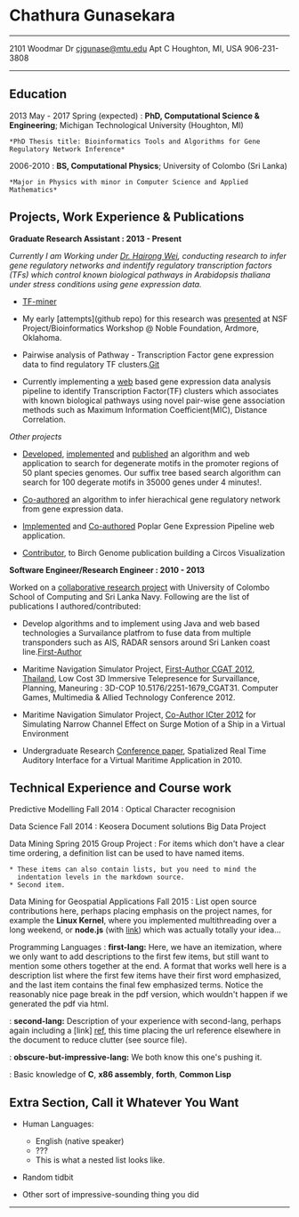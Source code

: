 Chathura Gunasekara
============

-------------------     ----------------------------

2101 Woodmar Dr                     cjgunase@mtu.edu
Apt C Houghton, MI, USA                 906-231-3808 

-------------------     ----------------------------


Education
---------

2013 May - 2017 Spring (expected)
:   **PhD, Computational Science & Engineering**; Michigan Technological University (Houghton, MI)
    
    *PhD Thesis title: Bioinformatics Tools and Algorithms for Gene Regulatory Network Inference*
       

2006-2010
:   **BS, Computational Physics**; University of Colombo (Sri Lanka)
    
    *Major in Physics with minor in Computer Science and Applied Mathematics*

Projects, Work Experience & Publications
----------

**Graduate Research Assistant : 2013 - Present**

_Currently I am Working under [Dr. Hairong Wei](http://www.mtu.edu/forest/about/faculty/wei/), conducting research to infer gene regulatory networks and indentify regulatory transcription factors (TFs) which control known biological pathways in *Arabidopsis thaliana* under stress conditions using gene expression data._

* [TF-miner](https://github.com/cjgunase/TF-miner)

* My early [attempts](github repo) for this research was [presented](http://www.slideshare.net/secret/15sqXSMbpOHAOQ) at NSF Project/Bioinformatics Workshop @ Noble Foundation, Ardmore, Oklahoma.

* Pairwise analysis of Pathway - Transcription Factor gene expression data to find regulatory TF clusters.[Git](https://github.com/cjgunase/MIC_based_gene_expr_analysis)

* Currently implementing a [web](http://sys.bio.mtu.edu/cluster/index.php) based gene expression data analysis pipeline to identify Transcription Factor(TF) clusters which associates with known biological pathways using novel pair-wise gene association methods such as Maximum Information Coefficient(MIC), Distance Correlation.

_Other projects_

* [Developed](https://github.com/cjgunase/exactSearch), [implemented](http://sys.bio.mtu.edu/motif/) and [published](http://plantmethods.biomedcentral.com/articles/10.1186/s13007-016-0126-6) an algorithm and web application to search for degenerate motifs in the promoter regions of 50 plant species genomes. Our suffix tree based search algorithm can search for 100 degerate motifs in 35000 genes under 4 minutes!.

* [Co-authored](https://www.ncbi.nlm.nih.gov/pmc/articles/PMC4797117/) an algorithm to infer hierachical gene regulatory network from gene expression data.

* [Implemented](http://sys.bio.mtu.edu) and [Co-authored](http://link.springer.com/article/10.1007/s11295-014-0745-x#page-1) Poplar Gene Expression Pipeline web application.

* [Contributor](https://github.com/cjgunase/myVisualizations/tree/master/circos), to Birch Genome publication building a Circos Visualization


**Software Engineer/Research Engineer : 2010 - 2013**

Worked on a [collaborative research project](http://www.vidusayura.org/?page_id=2) with University of Colombo School of Computing and Sri Lanka Navy. Following are the list of publications I authored/contributed:

* Develop algorithms and to implement using Java and web based technologies a Survailance platfrom to fuse data from multiple transponders such as AIS, RADAR sensors around Sri Lanken coast line.[First-Author](http://www.icter.org/conference/icter2012/paper/50)

* Maritime Navigation Simulator Project, [First-Author CGAT 2012, Thailand](http://www.cgames.com.sg/PriorYearsPaper2012.html), Low Cost 3D Immersive Telepresence for Survaillance, Planning, Maneuring : 3D-COP	10.5176/2251-1679_CGAT31. Computer Games, Multimedia & Allied Technology Conference 2012.

* Maritime Navigation Simulator Project, [Co-Author ICter 2012](http://www.icter.org/conference/icter2012/paper/31) for Simulating Narrow Channel Effect on Surge Motion of a Ship in a Virtual Environment

* Undergraduate Research [Conference paper](http://www.icter.org/conference/archive2011/index.php/icter/ICTer2010/paper/view/65), Spatialized Real Time Auditory Interface for a Virtual Maritime Application in 2010.


Technical Experience and Course work
--------------------
Predictive Modelling Fall 2014
:   Optical Character recognision

Data Science Fall 2014
:   Keosera Document solutions Big Data Project

Data Mining Spring 2015 Group Project
:   For items which don't have a clear time ordering, a definition
    list can be used to have named items.

    * These items can also contain lists, but you need to mind the
      indentation levels in the markdown source.
    * Second item.
    
Data Mining for Geospatial Applications Fall 2015
:   List open source contributions here, perhaps placing emphasis on
    the project names, for example the **Linux Kernel**, where you
    implemented multithreading over a long weekend, or **node.js**
    (with [link](http://nodejs.org)) which was actually totally
    your idea...



Programming Languages
:   **first-lang:** Here, we have an itemization, where we only want
    to add descriptions to the first few items, but still want to
    mention some others together at the end. A format that works well
    here is a description list where the first few items have their
    first word emphasized, and the last item contains the final few
    emphasized terms. Notice the reasonably nice page break in the pdf
    version, which wouldn't happen if we generated the pdf via html.

:   **second-lang:** Description of your experience with second-lang,
    perhaps again including a [link] [ref], this time placing the url
    reference elsewhere in the document to reduce clutter (see source
    file). 

:   **obscure-but-impressive-lang:** We both know this one's pushing
    it.

:   Basic knowledge of **C**, **x86 assembly**, **forth**, **Common Lisp**

[ref]: https://github.com/githubuser/superlongprojectname

Extra Section, Call it Whatever You Want
----------------------------------------

* Human Languages:

     * English (native speaker)
     * ???
     * This is what a nested list looks like.

* Random tidbit

* Other sort of impressive-sounding thing you did

----

